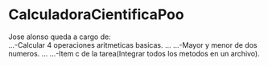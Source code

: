 # CalculadoraCientificaPoo
Jose alonso queda a cargo de:<br>
...-Calcular 4 operaciones aritmeticas basicas. ...
...-Mayor y menor de dos numeros. ...
...-Item c de la tarea(Integrar todos los metodos en un archivo).
